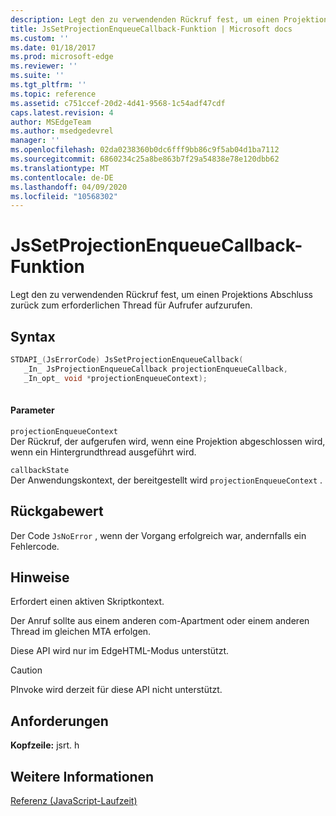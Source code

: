 ```yaml
---
description: Legt den zu verwendenden Rückruf fest, um einen Projektions Abschluss zurück zum erforderlichen Thread für Aufrufer aufzurufen.
title: JsSetProjectionEnqueueCallback-Funktion | Microsoft docs
ms.custom: ''
ms.date: 01/18/2017
ms.prod: microsoft-edge
ms.reviewer: ''
ms.suite: ''
ms.tgt_pltfrm: ''
ms.topic: reference
ms.assetid: c751ccef-20d2-4d41-9568-1c54adf47cdf
caps.latest.revision: 4
author: MSEdgeTeam
ms.author: msedgedevrel
manager: ''
ms.openlocfilehash: 02da0238360b0dc6fff9bb86c9f5ab04d1ba7112
ms.sourcegitcommit: 6860234c25a8be863b7f29a54838e78e120dbb62
ms.translationtype: MT
ms.contentlocale: de-DE
ms.lasthandoff: 04/09/2020
ms.locfileid: "10568302"
---
```

# JsSetProjectionEnqueueCallback-Funktion
Legt den zu verwendenden Rückruf fest, um einen Projektions Abschluss zurück zum erforderlichen Thread für Aufrufer aufzurufen.  
  
## Syntax  
  
```cpp  
STDAPI_(JsErrorCode) JsSetProjectionEnqueueCallback(  
   _In_ JsProjectionEnqueueCallback projectionEnqueueCallback,  
   _In_opt_ void *projectionEnqueueContext);  
  
```  
  
#### Parameter  
 `projectionEnqueueContext`  
 Der Rückruf, der aufgerufen wird, wenn eine Projektion abgeschlossen wird, wenn ein Hintergrundthread ausgeführt wird.  
  
 `callbackState`  
 Der Anwendungskontext, der bereitgestellt wird `projectionEnqueueContext` .  
  
## Rückgabewert  
 Der Code `JsNoError` , wenn der Vorgang erfolgreich war, andernfalls ein Fehlercode.  
  
## Hinweise  
 Erfordert einen aktiven Skriptkontext.  
  
 Der Anruf sollte aus einem anderen com-Apartment oder einem anderen Thread im gleichen MTA erfolgen.  
  
 Diese API wird nur im EdgeHTML-Modus unterstützt.  
  
> [!CAUTION]
>  PInvoke wird derzeit für diese API nicht unterstützt.  
  
## Anforderungen  
 **Kopfzeile:** jsrt. h  
  
## Weitere Informationen  
 [Referenz (JavaScript-Laufzeit)](../chakra-hosting/reference-javascript-runtime.md)